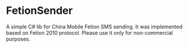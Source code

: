 FetionSender
============

A simple C# lib for China Mobile Fetion SMS sending.
It was implemented based on Fetion 2010 protocol.
Please use it only for non-commercial purposes.
